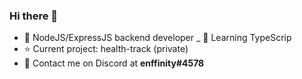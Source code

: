 ### Hi there 👋


- 🚀 NodeJS/ExpressJS backend developer
_ 💄 Learning TypeScrip
- ⭐ Current project: health-track (private)
- 💬 Contact me on Discord at **enffinity#4578**




